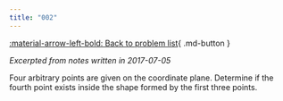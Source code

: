 ```yaml
---
title: "002"
---
```


[:material-arrow-left-bold: Back to problem list](../index.md){ .md-button }

*Excerpted from notes written in 2017-07-05*

Four arbitrary points are given on the coordinate plane. Determine if the fourth point exists inside the shape formed by the first three points.